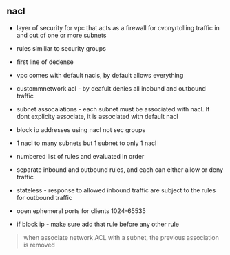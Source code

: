 ## nacl 

* layer of security for vpc that acts as a firewall for cvonyrtolling traffic in and out of one or more subnets
* rules similiar to security groups
* first line of dedense
* vpc comes with default nacls, by default allows everything
* custommnetwork acl - by deafult denies all inobund and outbound traffic
* subnet assocaiations - each subnet must be associated with nacl. If dont explicity associate, it is associated with default nacl
* block ip addresses using nacl not sec groups

* 1 nacl to many subnets but 1 subnet to only 1 nacl
* numbered list of rules and evaluated in order
* separate inbound and outbound rules, and each can either allow or deny traffic
* stateless - response to allowed inbound traffic are subject to the rules for outbound traffic
* open ephemeral ports for clients 1024-65535

* if block ip - make sure add that rule before any other rule

> when associate network ACL with a subnet, the previous association is removed